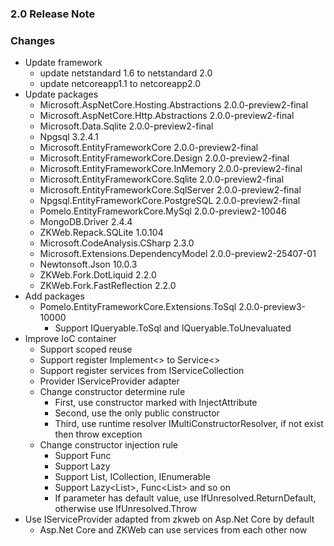 ﻿### 2.0 Release Note

### Changes

- Update framework
	- update netstandard 1.6 to netstandard 2.0
	- update netcoreapp1.1 to netcoreapp2.0
- Update packages
	- Microsoft.AspNetCore.Hosting.Abstractions 2.0.0-preview2-final
	- Microsoft.AspNetCore.Http.Abstractions 2.0.0-preview2-final
	- Microsoft.Data.Sqlite 2.0.0-preview2-final
	- Npgsql 3.2.4.1
	- Microsoft.EntityFrameworkCore 2.0.0-preview2-final
	- Microsoft.EntityFrameworkCore.Design 2.0.0-preview2-final
	- Microsoft.EntityFrameworkCore.InMemory 2.0.0-preview2-final
	- Microsoft.EntityFrameworkCore.Sqlite 2.0.0-preview2-final
	- Microsoft.EntityFrameworkCore.SqlServer 2.0.0-preview2-final
	- Npgsql.EntityFrameworkCore.PostgreSQL 2.0.0-preview2-final
	- Pomelo.EntityFrameworkCore.MySql 2.0.0-preview2-10046
	- MongoDB.Driver 2.4.4
	- ZKWeb.Repack.SQLite 1.0.104
	- Microsoft.CodeAnalysis.CSharp 2.3.0
	- Microsoft.Extensions.DependencyModel 2.0.0-preview2-25407-01
	- Newtonsoft.Json 10.0.3
	- ZKWeb.Fork.DotLiquid 2.2.0
	- ZKWeb.Fork.FastReflection 2.2.0
- Add packages
	- Pomelo.EntityFrameworkCore.Extensions.ToSql 2.0.0-preview3-10000
		- Support IQueryable<T>.ToSql and IQueryable<T>.ToUnevaluated
- Improve IoC container
	- Support scoped reuse
	- Support register Implement<> to Service<>
	- Support register services from IServiceCollection
	- Provider IServiceProvider adapter
	- Change constructor determine rule
		- First, use constructor marked with InjectAttribute
		- Second, use the only public constructor
		- Third, use runtime resolver IMultiConstructorResolver, if not exist then throw exception
	- Change constructor injection rule
		- Support Func<T>
		- Support Lazy<T>
		- Support List<T>, ICollection<T>, IEnumerable<T>
		- Support Lazy<List<T>>, Func<List<T>> and so on
		- If parameter has default value, use IfUnresolved.ReturnDefault, otherwise use IfUnresolved.Throw
- Use IServiceProvider adapted from zkweb on Asp.Net Core by default
	- Asp.Net Core and ZKWeb can use services from each other now
